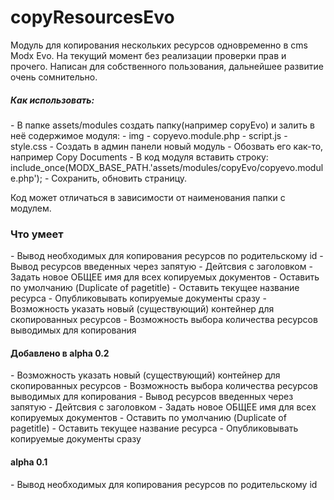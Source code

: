 copyResourcesEvo
===============

Модуль для копирования нескольких ресурсов одновременно в cms Modx Evo.
На текущий момент без реализации проверки прав и прочего.
Написан для собственного пользования, дальнейшее развитие очень сомнительно.

<h5>Как использовать: </h5>
- В папке assets/modules создать папку(например copyEvo) и залить в неё содержимое модуля: 
  - img	
  - copyevo.module.php
  - script.js
  -	style.css 
- Создать в админ панели новый модуль
- Обозвать его как-то, например Copy Documents
- В код модуля вставить строку: 
include_once(MODX_BASE_PATH.'assets/modules/copyEvo/copyevo.module.php');
- Сохранить, обновить страницу.

Код может отличаться в зависимости от наименования папки с модулем.

<h3>Что умеет</h3>
- Вывод необходимых для копирования ресурсов по родительскому id 
- Вывод ресурсов введенных через запятую
- Дейтсвия с заголовком
  - Задать новое ОБЩЕЕ имя для всех копируемых документов
  - Оставить по умолчанию (Duplicate of pagetitle)
  - Оставить текущее название ресурса
- Опубликовывать копируемые документы сразу 
- Возможность указать новый (существующий) контейнер для скопированных ресурсов
- Возможность выбора количества ресурсов выводимых для копирования

<h4>Добавлено в alpha 0.2</h4>
- Возможность указать новый (существующий) контейнер для скопированных ресурсов
- Возможность выбора количества ресурсов выводимых для копирования
- Вывод ресурсов введенных через запятую
- Дейтсвия с заголовком
  - Задать новое ОБЩЕЕ имя для всех копируемых документов
  - Оставить по умолчанию (Duplicate of pagetitle)
  - Оставить текущее название ресурса
- Опубликовывать копируемые документы сразу 


<h4>alpha 0.1</h4>
- Вывод необходимых для копирования ресурсов по родительскому id 